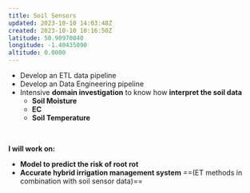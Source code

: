 ```yaml
---
title: Soil Sensors
updated: 2023-10-10 14:03:48Z
created: 2023-10-10 10:16:50Z
latitude: 50.90970040
longitude: -1.40435090
altitude: 0.0000
---
```


- Develop an ETL data pipeline
- Develop an Data Engineering pipeline
- Intensive **domain investigation** to know how **interpret the soil data**
    - **Soil Moisture**
    - **EC**
    - **Soil Temperature**

&nbsp;

**I will work on:**

- **Model to predict the risk of root rot**
- **Accurate hybrid irrigation management system** ==(ET methods in combination with soil sensor data)==